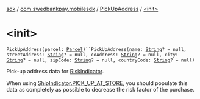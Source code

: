 [sdk](../../index.md) / [com.swedbankpay.mobilesdk](../index.md) / [PickUpAddress](index.md) / [&lt;init&gt;](./-init-.md)

# &lt;init&gt;

`PickUpAddress(parcel: `[`Parcel`](https://developer.android.com/reference/android/os/Parcel.html)`)``PickUpAddress(name: `[`String`](https://kotlinlang.org/api/latest/jvm/stdlib/kotlin/-string/index.html)`? = null, streetAddress: `[`String`](https://kotlinlang.org/api/latest/jvm/stdlib/kotlin/-string/index.html)`? = null, coAddress: `[`String`](https://kotlinlang.org/api/latest/jvm/stdlib/kotlin/-string/index.html)`? = null, city: `[`String`](https://kotlinlang.org/api/latest/jvm/stdlib/kotlin/-string/index.html)`? = null, zipCode: `[`String`](https://kotlinlang.org/api/latest/jvm/stdlib/kotlin/-string/index.html)`? = null, countryCode: `[`String`](https://kotlinlang.org/api/latest/jvm/stdlib/kotlin/-string/index.html)`? = null)`

Pick-up address data for [RiskIndicator](../-risk-indicator/index.md).

When using [ShipIndicator.PICK_UP_AT_STORE](../-ship-indicator/-p-i-c-k_-u-p_-a-t_-s-t-o-r-e.md), you should populate this data as completely as
possible to decrease the risk factor of the purchase.

